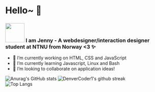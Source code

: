 # Hello~ 👋

<h3><img src="https://i.pinimg.com/originals/32/40/ab/3240abd20459fb3b8cc4ac6919dac2a4.gif"  width="60" height="60" /> I am Jenny -  A webdesigner/interaction designer student at NTNU from Norway <3 ✨</h3>

- 🔭 I’m currently working on HTML, CSS and JavaScript
- 🌱 I’m currently learning Javascript, Linux and Bash
- 👯 I’m looking to collaborate on application ideas!

![Anurag's GitHub stats](https://github-readme-stats.vercel.app/api?username=Jendeuk&theme=omni&show_icons=true) 
![DenverCoder1's github streak](https://github-readme-streak-stats.herokuapp.com/?user=Jendeuk&theme=omni)
 <br>
![Top Langs](https://github-readme-stats.vercel.app/api/top-langs/?username=Jendeuk&theme=omni&show_icons=true)


